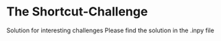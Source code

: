# The Shortcut-Challenge
Solution for interesting challenges
Please find the solution in the .inpy file
